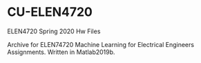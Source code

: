 # CU-ELEN4720
ELEN4720 Spring 2020 Hw Files

Archive for ELEN74720 Machine Learning for Electrical Engineers Assignments.
Written in Matlab2019b.
